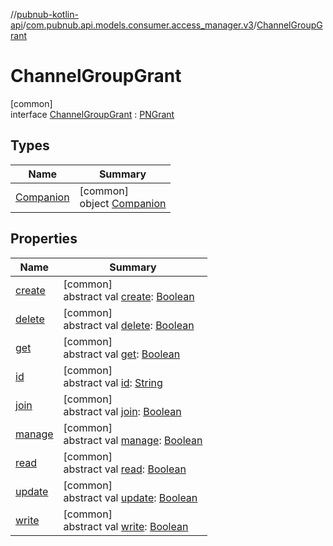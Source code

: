 //[pubnub-kotlin-api](../../../index.md)/[com.pubnub.api.models.consumer.access_manager.v3](../index.md)/[ChannelGroupGrant](index.md)

# ChannelGroupGrant

[common]\
interface [ChannelGroupGrant](index.md) : [PNGrant](../-p-n-grant/index.md)

## Types

| Name | Summary |
|---|---|
| [Companion](-companion/index.md) | [common]<br>object [Companion](-companion/index.md) |

## Properties

| Name | Summary |
|---|---|
| [create](../-p-n-grant/create.md) | [common]<br>abstract val [create](../-p-n-grant/create.md): [Boolean](https://kotlinlang.org/api/core/kotlin-stdlib/kotlin/-boolean/index.html) |
| [delete](../-p-n-grant/delete.md) | [common]<br>abstract val [delete](../-p-n-grant/delete.md): [Boolean](https://kotlinlang.org/api/core/kotlin-stdlib/kotlin/-boolean/index.html) |
| [get](../-p-n-grant/get.md) | [common]<br>abstract val [get](../-p-n-grant/get.md): [Boolean](https://kotlinlang.org/api/core/kotlin-stdlib/kotlin/-boolean/index.html) |
| [id](../-p-n-grant/id.md) | [common]<br>abstract val [id](../-p-n-grant/id.md): [String](https://kotlinlang.org/api/core/kotlin-stdlib/kotlin/-string/index.html) |
| [join](../-p-n-grant/join.md) | [common]<br>abstract val [join](../-p-n-grant/join.md): [Boolean](https://kotlinlang.org/api/core/kotlin-stdlib/kotlin/-boolean/index.html) |
| [manage](../-p-n-grant/manage.md) | [common]<br>abstract val [manage](../-p-n-grant/manage.md): [Boolean](https://kotlinlang.org/api/core/kotlin-stdlib/kotlin/-boolean/index.html) |
| [read](../-p-n-grant/read.md) | [common]<br>abstract val [read](../-p-n-grant/read.md): [Boolean](https://kotlinlang.org/api/core/kotlin-stdlib/kotlin/-boolean/index.html) |
| [update](../-p-n-grant/update.md) | [common]<br>abstract val [update](../-p-n-grant/update.md): [Boolean](https://kotlinlang.org/api/core/kotlin-stdlib/kotlin/-boolean/index.html) |
| [write](../-p-n-grant/write.md) | [common]<br>abstract val [write](../-p-n-grant/write.md): [Boolean](https://kotlinlang.org/api/core/kotlin-stdlib/kotlin/-boolean/index.html) |

